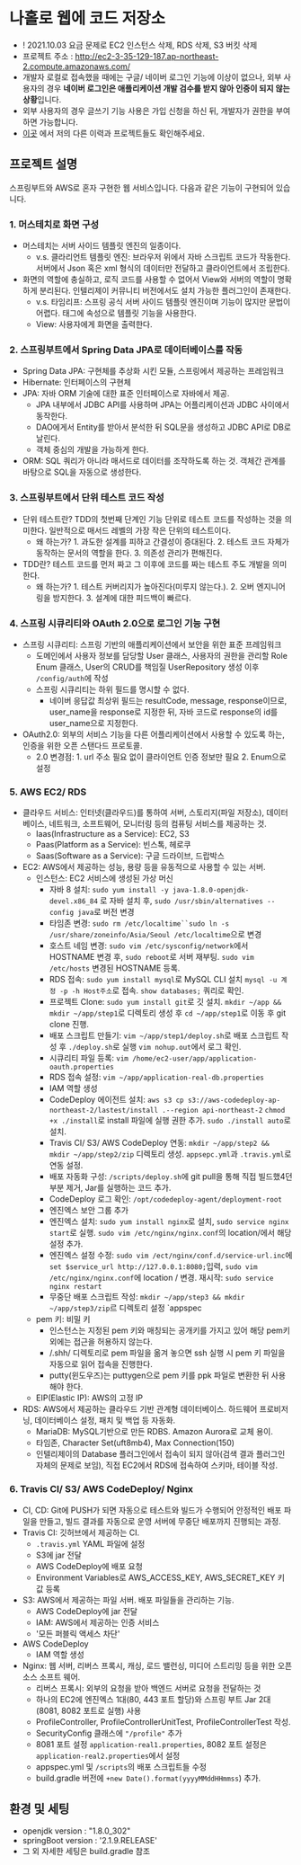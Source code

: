 # 나홀로 웹에 코드 저장소

- ! 2021.10.03 요금 문제로 EC2 인스턴스 삭제, RDS 삭제, S3 버킷 삭제
- 프로젝트 주소 : http://ec2-3-35-129-187.ap-northeast-2.compute.amazonaws.com/
- 개발자 로컬로 접속했을 때에는 구글/ 네이버 로그인 기능에 이상이 없으나, 외부 사용자의 경우 **네이버 로그인은 애플리케이션 개발 검수를 받지 않아 인증이 되지 않는 상황**입니다.
- 외부 사용자의 경우 글쓰기 기능 사용은 가입 신청을 하신 뒤, 개발자가 권한을 부여하면 가능합니다.
- [이곳][port] 에서 저의 다른 이력과 프로젝트들도 확인해주세요.

## 프로젝트 설명

스프링부트와 AWS로 혼자 구현한 웹 서비스입니다. 다음과 같은 기능이 구현되어 있습니다.

### 1. 머스테치로 화면 구성

- 머스테치는 서버 사이드 템플릿 엔진의 일종이다.
  - v.s. 클라리언트 템플릿 엔진: 브라우저 위에서 자바 스크립트 코드가 작동한다. 서버에서 Json 혹은 xml 형식의 데이터만 전달하고 클라이언트에서 조립한다.
- 화면의 역할에 충실하고, 로직 코드를 사용할 수 없어서 View와 서버의 역할이 명확하게 분리된다. 인텔리제이 커뮤니티 버전에서도 설치 가능한 플러그인이 존재한다.
  - v.s. 타임리프: 스프링 공식 서버 사이드 템플릿 엔진이며 기능이 많지만 문법이 어렵다. 태그에 속성으로 템플릿 기능을 사용한다.
  - View: 사용자에게 화면을 출력한다.

### 2. 스프링부트에서 Spring Data JPA로 데이터베이스를 작동

- Spring Data JPA: 구현체를 추상화 시킨 모듈, 스프링에서 제공하는 프레임워크
- Hibernate: 인터페이스의 구현체
- JPA: 자바 ORM 기술에 대한 표준 인터페이스로 자바에서 제공.
  - JPA 내부에서 JDBC API를 사용하며 JPA는 어플리케이션과 JDBC 사이에서 동작한다.
  - DAO에게서 Entity를 받아서 분석한 뒤 SQL문을 생성하고 JDBC API로 DB로 날린다.
  - 객체 중심의 개발을 가능하게 한다.
- ORM: SQL 쿼리가 아니라 매서드로 데이터를 조작하도록 하는 것. 객체간 관계를 바탕으로 SQL을 자동으로 생성한다.

### 3. 스프링부트에서 단위 테스트 코드 작성

- 단위 테스트란? TDD의 첫번째 단계인 기능 단위로 테스트 코드를 작성하는 것을 의미한다. 일반적으로 매서드 레벨의 가장 작은 단위의 테스트이다.
  - 왜 하는가? 1. 과도한 설계를 피하고 간결성이 증대된다. 2. 테스트 코드 자체가 동작하는 문서의 역할을 한다. 3. 의존성 관리가 편해진다.
- TDD란? 테스트 코드를 먼저 짜고 그 이후에 코드를 짜는 테스트 주도 개발을 의미한다.
  - 왜 하는가? 1. 테스트 커버리지가 높아진다(미루지 않는다.). 2. 오버 엔지니어링을 방지한다. 3. 설계에 대한 피드백이 빠르다.

### 4. 스프링 시큐리티와 OAuth 2.0으로 로그인 기능 구현

- 스프링 시큐리티: 스프링 기반의 애플리케이션에서 보안을 위한 표준 프레임워크
  - 도메인에서 사용자 정보를 담당할 User 클래스, 사용자의 권한을 관리할 Role Enum 클래스, User의 CRUD를 책임질 UserRepository 생성 이후 `/config/auth`에 작성
  - 스프링 시큐리티는 하위 필드를 명시할 수 없다.
    - 네이버 응답값 최상위 필드는 resultCode, message, response이므로, user_name을 response로 지정한 뒤, 자바 코드로 response의 id를 user_name으로 지정한다.
- OAuth2.0: 외부의 서비스 기능을 다른 어플리케이션에서 사용할 수 있도록 하는, 인증을 위한 오픈 스탠다드 프로토콜.
  - 2.0 변경점: 1. url 주소 필요 없이 클라이언트 인증 정보만 필요 2. Enum으로 설정

### 5. AWS EC2/ RDS

- 클라우드 서비스: 인터넷(클라우드)를 통하여 서버, 스토리지(파일 저장소), 데이터베이스, 네트워크, 소프트웨어, 모니터링 등의 컴퓨팅 서비스를 제공하는 것.
  - Iaas(Infrastructure as a Service): EC2, S3
  - Paas(Platform as a Service): 빈스톡, 헤로쿠
  - Saas(Software as a Service): 구글 드라이브, 드랍박스
- EC2: AWS에서 제공하는 성능, 용량 등을 유동적으로 사용할 수 있는 서버.
  - 인스턴스: EC2 서비스에 생성된 가상 머신
    - 자바 8 설치: `sudo yum install -y java-1.8.0-openjdk-devel.x86_84` 로 자바 설치 후, `sudo /usr/sbin/alternatives --config java`로 버전 변경
    - 타임존 변경: ` sudo rm /etc/localtime``sudo ln -s /usr/share/zoneinfo/Asia/Seoul /etc/localtime `으로 변경
    - 호스트 네임 변경: `sudo vim /etc/sysconfig/network`에서 HOSTNAME 변경 후, `sudo reboot`로 서버 재부팅. `sudo vim /etc/hosts` 변경된 HOSTNAME 등록.
    - RDS 접속: `sudo yum install mysql`로 MySQL CLI 설치 `mysql -u 계정 -p -h Host주소`로 접속. `show databases;` 쿼리로 확인.
    - 프로젝트 Clone: `sudo yum install git`로 깃 설치. `mkdir ~/app && mkdir ~/app/step1`로 디렉토리 생성 후 `cd ~/app/step1`로 이동 후 git clone 진행.
    - 배포 스크립트 만들기: `vim ~/app/step1/deploy.sh`로 배포 스크립트 작성 후 `./deploy.sh`로 실행 `vim nohup.out`에서 로그 확인.
    - 시큐리티 파일 등록: `vim /home/ec2-user/app/application-oauth.properties`
    - RDS 접속 설정: `vim ~/app/application-real-db.properties`
    - IAM 역할 생성
    - CodeDeploy 에이전트 설치: `aws s3 cp s3://aws-codedeploy-ap-northeast-2/lastest/install .--region api-northeast-2` `chmod +x ./install`로 install 파일에 실행 권한 추가. `sudo ./install auto`로 설치.
    - Travis CI/ S3/ AWS CodeDeploy 연동: `mkdir ~/app/step2 && mkdir ~/app/step2/zip` 디렉토리 생성. `appsepc.yml`과 `.travis.yml`로 연동 설정.
    - 배포 자동화 구성: `/scripts/deploy.sh`에 git pull을 통해 직접 빌드했4던 부분 제거, Jar를 실행하는 코드 추가.
    - CodeDeploy 로그 확인: `/opt/codedeploy-agent/deployment-root`
    - 엔진엑스 보안 그룹 추가
    - 엔진엑스 설치: `sudo yum install nginx`로 설치, `sudo service nginx start`로 실행. `sudo vim /etc/nginx/nginx.conf`의 location/에서 해당 설정 추가.
    - 엔진엑스 설정 수정: `sudo vim /ect/nginx/conf.d/service-url.inc`에 `set $service_url http://127.0.0.1:8080;`입력, `sudo vim /etc/nginx/nginx.conf`에 location / 변경. 재시작: `sudo service nginx restart`
    - 무중단 배포 스크립트 작성: `mkdir ~/app/step3 && mkdir ~/app/step3/zip`르 디렉토리 설정 `appspec
  - pem 키: 비밀 키
    - 인스턴스는 지정된 pem 키와 매칭되는 공개키를 가지고 있어 해당 pem키 외에는 접근을 허용하지 않는다.
    - /.shh/ 디렉토리로 pem 파일을 옮겨 놓으면 ssh 실행 시 pem 키 파일을 자동으로 읽어 접속을 진행한다.
    - putty(윈도우즈)는 puttygen으로 pem 키를 ppk 파일로 변환한 뒤 사용해야 한다.
  - EIP(Elastic IP): AWS의 고정 IP
- RDS: AWS에서 제공하는 클라우드 기반 관계형 데이터베이스. 하드웨어 프로비저닝, 데이터베이스 설정, 패치 및 백업 등 자동화.
  - MariaDB: MySQL기반으로 만든 RDBS. Amazon Aurora로 교체 용이.
  - 타임존, Character Set(uft8mb4), Max Connection(150)
  - 인텔리제이의 Database 플러그인에서 접속이 되지 않아(검색 결과 플러그인 자체의 문제로 보임), 직접 EC2에서 RDS에 접속하여 스키마, 테이블 작성.

### 6. Travis CI/ S3/ AWS CodeDeploy/ Nginx

- CI, CD: Git에 PUSH가 되면 자동으로 테스트와 빌드가 수행되어 안정적인 배포 파일을 만들고, 빌드 결과를 자동으로 운영 서버에 무중단 배포까지 진행되는 과정.
- Travis CI: 깃허브에서 제공하는 CI.
  - `.travis.yml` YAML 파일에 설정
  - S3에 jar 전달
  - AWS CodeDeploy에 배포 요청
  - Environment Variables로 AWS_ACCESS_KEY, AWS_SECRET_KEY 키 값 등록
- S3: AWS에서 제공하는 파일 서버. 배포 파일들을 관리하는 기능.
  - AWS CodeDeploy에 jar 전달
  - IAM: AWS에서 제공하는 인증 서비스
  - '모든 퍼블릭 액세스 차단'
- AWS CodeDeploy
  - IAM 역할 생성
- Nginx: 웹 서버, 리버스 프록시, 캐싱, 로드 밸런싱, 미디어 스트리밍 등을 위한 오픈 소스 소프트 웨어.
  - 리버스 프록시: 외부의 요청을 받아 백엔드 서버로 요청을 전달하는 것
  - 하나의 EC2에 엔진엑스 1대(80, 443 포트 할당)와 스프링 부트 Jar 2대(8081, 8082 포트로 실행) 사용
  - ProfileController, ProfileControllerUnitTest, ProfileControllerTest 작성.
  - SecurityConfig 클래스에 `"/profile"` 추가
  - 8081 포트 설정 `application-real1.properties`, 8082 포트 설정은 `application-real2.properties`에서 설정
  - appspec.yml 및 `/scripts`의 배포 스크립트들 수정
  - build.gradle 버전에 `+new Date().format(yyyyMMddHHmmss`) 추가.

## 환경 및 세팅

- openjdk version : "1.8.0_302"
- springBoot version : '2.1.9.RELEASE'
- 그 외 자세한 세팅은 build.gradle 참조

[port]: https://hsjung93.github.io/about/
